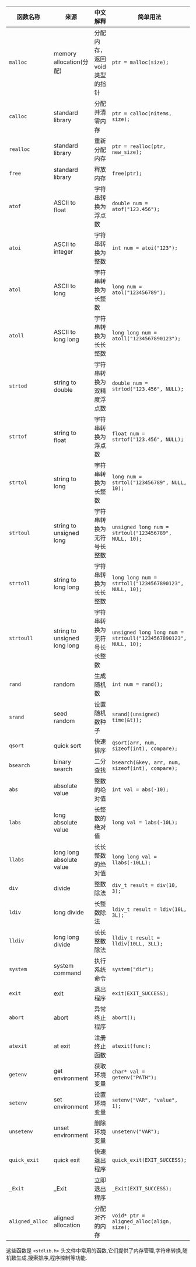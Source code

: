 | 函数名称        | 来源                         | 中文解释                       | 简单用法                                                        |
| --------------- | ---------------------------- | ------------------------------ | --------------------------------------------------------------- |
| `malloc`        | memory allocation(分配)      | 分配内存，返回 void 类型的指针 | `ptr = malloc(size);`                                           |
| `calloc`        | standard library             | 分配并清零内存                 | `ptr = calloc(nitems, size);`                                   |
| `realloc`       | standard library             | 重新分配内存                   | `ptr = realloc(ptr, new_size);`                                 |
| `free`          | standard library             | 释放内存                       | `free(ptr);`                                                    |
| `atof`          | ASCII to float               | 字符串转换为浮点数             | `double num = atof("123.456");`                                 |
| `atoi`          | ASCII to integer             | 字符串转换为整数               | `int num = atoi("123");`                                        |
| `atol`          | ASCII to long                | 字符串转换为长整数             | `long num = atol("123456789");`                                 |
| `atoll`         | ASCII to long long           | 字符串转换为长长整数           | `long long num = atoll("1234567890123");`                       |
| `strtod`        | string to double             | 字符串转换为双精度浮点数       | `double num = strtod("123.456", NULL);`                         |
| `strtof`        | string to float              | 字符串转换为浮点数             | `float num = strtof("123.456", NULL);`                          |
| `strtol`        | string to long               | 字符串转换为长整数             | `long num = strtol("123456789", NULL, 10);`                     |
| `strtoul`       | string to unsigned long      | 字符串转换为无符号长整数       | `unsigned long num = strtoul("123456789", NULL, 10);`           |
| `strtoll`       | string to long long          | 字符串转换为长长整数           | `long long num = strtoll("1234567890123", NULL, 10);`           |
| `strtoull`      | string to unsigned long long | 字符串转换为无符号长长整数     | `unsigned long long num = strtoull("1234567890123", NULL, 10);` |
| `rand`          | random                       | 生成随机数                     | `int num = rand();`                                             |
| `srand`         | seed random                  | 设置随机数种子                 | `srand((unsigned) time(&t));`                                   |
| `qsort`         | quick sort                   | 快速排序                       | `qsort(arr, num, sizeof(int), compare);`                        |
| `bsearch`       | binary search                | 二分查找                       | `bsearch(&key, arr, num, sizeof(int), compare);`                |
| `abs`           | absolute value               | 整数的绝对值                   | `int val = abs(-10);`                                           |
| `labs`          | long absolute value          | 长整数的绝对值                 | `long val = labs(-10L);`                                        |
| `llabs`         | long long absolute value     | 长长整数的绝对值               | `long long val = llabs(-10LL);`                                 |
| `div`           | divide                       | 整数除法                       | `div_t result = div(10, 3);`                                    |
| `ldiv`          | long divide                  | 长整数除法                     | `ldiv_t result = ldiv(10L, 3L);`                                |
| `lldiv`         | long long divide             | 长长整数除法                   | `lldiv_t result = lldiv(10LL, 3LL);`                            |
| `system`        | system command               | 执行系统命令                   | `system("dir");`                                                |
| `exit`          | exit                         | 退出程序                       | `exit(EXIT_SUCCESS);`                                           |
| `abort`         | abort                        | 异常终止程序                   | `abort();`                                                      |
| `atexit`        | at exit                      | 注册终止函数                   | `atexit(func);`                                                 |
| `getenv`        | get environment              | 获取环境变量                   | `char* val = getenv("PATH");`                                   |
| `setenv`        | set environment              | 设置环境变量                   | `setenv("VAR", "value", 1);`                                    |
| `unsetenv`      | unset environment            | 删除环境变量                   | `unsetenv("VAR");`                                              |
| `quick_exit`    | quick exit                   | 快速退出程序                   | `quick_exit(EXIT_SUCCESS);`                                     |
| `_Exit`         | _Exit                        | 立即退出程序                   | `_Exit(EXIT_SUCCESS);`                                          |
| `aligned_alloc` | aligned allocation           | 分配对齐的内存                 | `void* ptr = aligned_alloc(align, size);`                       |

这些函数是 `<stdlib.h>` 头文件中常用的函数,它们提供了内存管理,字符串转换,随机数生成,搜索排序,程序控制等功能.